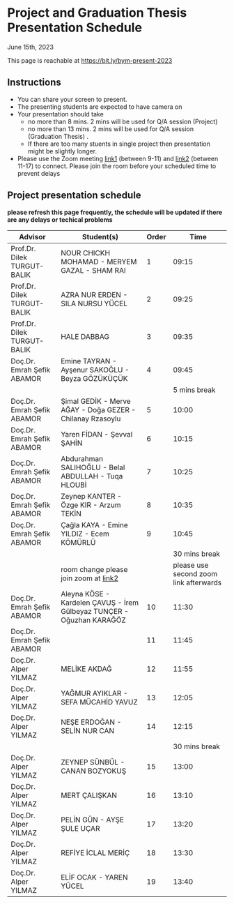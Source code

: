# Project and Graduation Thesis Presentation Schedule

June 15th, 2023

This page is reachable at https://bit.ly/bym-present-2023

## Instructions

- You can share your screen to present.
- The presenting students are expected to have camera on
- Your presentation should take 
  * no more than 8 mins. 2 mins will be used for Q/A session (Project)
  * no more than 13 mins. 2 mins will be used for Q/A session (Graduation Thesis) . 
  * If there are too many stuents in single project then presentation might be slightly longer.
- Please use the Zoom meeting [link1](http://online.yildiz.edu.tr/JoinMeeting?organizationid=646bebbc-56ee-42fb-84b7-9ca8d19339bf&meetingid=101b8365-8e71-4282-bd9c-629938958b60) (between 9-11) and [link2](http://online.yildiz.edu.tr/JoinMeeting?organizationid=646bebbc-56ee-42fb-84b7-9ca8d19339bf&meetingid=9d0f6cd5-1a5a-4dd5-afe7-082efa5e9c3a) (between 11-17) to connect. Please join the room before your scheduled time to prevent delays

## Project presentation schedule

**please refresh this page frequently, the schedule will be updated if there are any delays or techical problems**

| **Advisor**                 | **Student(s)**                            | **Order** | **Time**      |
| --------------------------- | ----------------------------------------- | --------- | ------------- |
| Prof.Dr. Dilek TURGUT-BALIK |  NOUR CHICKH MOHAMAD - MERYEM GAZAL - SHAM RAI  | 1         | 09:15         |
| Prof.Dr. Dilek TURGUT-BALIK |  AZRA NUR ERDEN - SILA NURSU YÜCEL              | 2         | 09:25         |
| Prof.Dr. Dilek TURGUT-BALIK |  HALE DABBAG                                    | 3         | 09:35         |
| Doç.Dr. Emrah Şefik ABAMOR  |  Emine TAYRAN - Ayşenur SAKOĞLU - Beyza GÖZÜKÜÇÜK | 4         | 09:45         |
|                             |                                                 |           | 5 mins break |
| Doç.Dr. Emrah Şefik ABAMOR  |  Şimal GEDİK - Merve AĞAY - Doğa GEZER - Chilanay Rzasoylu | 5         | 10:00         |
| Doç.Dr. Emrah Şefik ABAMOR  |  Yaren FİDAN - Şevval ŞAHİN                     | 6         | 10:15         |
| Doç.Dr. Emrah Şefik ABAMOR  |  Abdurahman SALIHOĞLU - Belal ABDULLAH - Tuqa HLOUBİ | 7         | 10:25         |
| Doç.Dr. Emrah Şefik ABAMOR  |  Zeynep KANTER - Özge KIR - Arzum TEKİN         | 8         | 10:35         |
| Doç.Dr. Emrah Şefik ABAMOR  |  Çağla KAYA - Emine YILDIZ - Ecem KÖMÜRLÜ       | 9         | 10:45         |
|                             |                                                 |           | 30 mins break |
|                             |  room change please join zoom at [link2](http://online.yildiz.edu.tr/JoinMeeting?organizationid=646bebbc-56ee-42fb-84b7-9ca8d19339bf&meetingid=9d0f6cd5-1a5a-4dd5-afe7-082efa5e9c3a)                     |           | please use second zoom link  afterwards |
| Doç.Dr. Emrah Şefik ABAMOR  |  Aleyna KÖSE - Kardelen ÇAVUŞ - İrem Gülbeyaz TUNÇER - Oğuzhan KARAĞÖZ | 10        | 11:30         |
| Doç.Dr. Emrah Şefik ABAMOR  |                                                 | 11        | 11:45         |
| Doç.Dr. Alper YILMAZ   | MELİKE AKDAĞ                                         | 12        | 11:55         |
| Doç.Dr. Alper YILMAZ   | YAĞMUR AYIKLAR - SEFA MÜCAHİD YAVUZ                  | 13        | 12:05         |
| Doç.Dr. Alper YILMAZ   | NEŞE ERDOĞAN - SELİN NUR CAN                         | 14        | 12:15         |
|                        |                                                      |           | 30 mins break |
| Doç.Dr. Alper YILMAZ   | ZEYNEP SÜNBÜL - CANAN BOZYOKUŞ                       | 15        | 13:00         |
| Doç.Dr. Alper YILMAZ   | MERT ÇALIŞKAN                                        | 16        | 13:10         |
| Doç.Dr. Alper YILMAZ   | PELİN GÜN - AYŞE ŞULE UÇAR                           | 17        | 13:20         |
| Doç.Dr. Alper YILMAZ   | REFİYE İCLAL MERİÇ                                   | 18        | 13:30         |
| Doç.Dr. Alper YILMAZ   | ELİF OCAK - YAREN YÜCEL                              | 19        | 13:40         |

